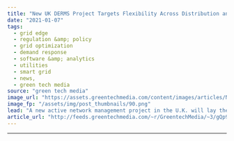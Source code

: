 ```yaml
---
title: "New UK DERMS Project Targets Flexibility Across Distribution and Transmission Grids"
date: "2021-01-07"
tags: 
  - grid edge
  - regulation &amp; policy
  - grid optimization
  - demand response
  - software &amp; analytics
  - utilities
  - smart grid
  - news,
  - green tech media
source: "green tech media"
image_url: "https://assets.greentechmedia.com/content/images/articles/NationalGrid_UK_ControlRoom_XL.jpeg"
image_fp: "/assets/img/post_thumbnails/90.png"
lead: "A new active network management project in the U.K. will lay the foundations for a flexibility platform encompassing centralized and decentralized assets — the latest step in the country's push to enlist distributed energy resources at a grand scale  ..."
article_url: "http://feeds.greentechmedia.com/~r/GreentechMedia/~3/gQp9_8d53TE/new-uk-derms-project-eyes-whole-system-flexibility"
---
```


---
